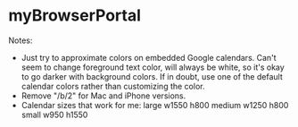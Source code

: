 # myBrowserPortal

Notes:
- Just try to approximate colors on embedded Google calendars. Can't seem to change foreground text color, will always be white, so it's okay to go darker with background colors. If in doubt, use one of the default calendar colors rather than customizing the color.
- Remove "/b/2" for Mac and iPhone versions.
- Calendar sizes that work for me:
    large w1550 h800
    medium w1250 h800
    small w950 h1550
